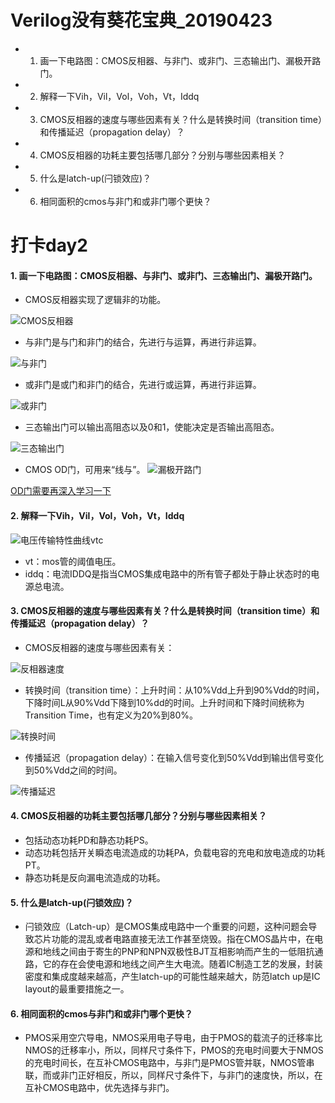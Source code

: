 # Verilog没有葵花宝典_20190423

- 1. 画一下电路图：CMOS反相器、与非门、或非门、三态输出门、漏极开路门。
- 2. 解释一下Vih，Vil，Vol，Voh，Vt，Iddq
- 3. CMOS反相器的速度与哪些因素有关？什么是转换时间（transition time）和传播延迟（propagation delay）？
- 4. CMOS反相器的功耗主要包括哪几部分？分别与哪些因素相关？
- 5. 什么是latch-up(闩锁效应)？
- 6. 相同面积的cmos与非门和或非门哪个更快？

# 打卡day2

#### 1. 画一下电路图：CMOS反相器、与非门、或非门、三态输出门、漏极开路门。

- CMOS反相器实现了逻辑非的功能。

![CMOS反相器](https://github.com/TiankUo105/Digital_Front_End_Verilog/blob/master/picture/day2/cmos反相器.png)

- 与非门是与门和非门的结合，先进行与运算，再进行非运算。

![与非门](https://github.com/TiankUo105/Digital_Front_End_Verilog/blob/master/picture/day2/与非门.png)

- 或非门是或门和非门的结合，先进行或运算，再进行非运算。

![或非门](https://github.com/TiankUo105/Digital_Front_End_Verilog/blob/master/picture/day2/或非门.png)

- 三态输出门可以输出高阻态以及0和1，使能决定是否输出高阻态。

![三态输出门](https://github.com/TiankUo105/Digital_Front_End_Verilog/blob/master/picture/day2/三态输出门.png)

- CMOS OD门，可用来“线与”。
![漏极开路门](https://github.com/TiankUo105/Digital_Front_End_Verilog/blob/master/picture/day2/漏极开路门.png)

[OD门需要再深入学习一下](http://www.elecfans.com/baike/bandaoti/jichuzhishi/20100304178298.html)

#### 2. 解释一下Vih，Vil，Vol，Voh，Vt，Iddq

![电压传输特性曲线vtc](https://github.com/TiankUo105/Digital_Front_End_Verilog/blob/master/picture/day2/电压传输特性曲线vtc.png)

- vt：mos管的阈值电压。
- iddq：电流IDDQ是指当CMOS集成电路中的所有管子都处于静止状态时的电源总电流。

#### 3. CMOS反相器的速度与哪些因素有关？什么是转换时间（transition time）和传播延迟（propagation delay）？

- CMOS反相器的速度与哪些因素有关：

![反相器速度](https://github.com/TiankUo105/Digital_Front_End_Verilog/blob/master/picture/day2/反相器速度.png)

- 转换时间（transition time）：上升时间：从10%Vdd上升到90%Vdd的时间，下降时间L从90%Vdd下降到10%dd的时间。上升时间和下降时间统称为Transition Time，也有定义为20%到80%。

![转换时间](https://github.com/TiankUo105/Digital_Front_End_Verilog/blob/master/picture/day2/转换时间.png)

- 传播延迟（propagation delay）：在输入信号变化到50%Vdd到输出信号变化到50%Vdd之间的时间。

![传播延迟](https://github.com/TiankUo105/Digital_Front_End_Verilog/blob/master/picture/day2/传播延迟.png)

#### 4. CMOS反相器的功耗主要包括哪几部分？分别与哪些因素相关？

- 包括动态功耗PD和静态功耗PS。
- 动态功耗包括开关瞬态电流造成的功耗PA，负载电容的充电和放电造成的功耗PT。
- 静态功耗是反向漏电流造成的功耗。

#### 5. 什么是latch-up(闩锁效应)？

- 闩锁效应（Latch-up）是CMOS集成电路中一个重要的问题，这种问题会导致芯片功能的混乱或者电路直接无法工作甚至烧毁。指在CMOS晶片中，在电源和地线之间由于寄生的PNP和NPN双极性BJT互相影响而产生的一低阻抗通路，它的存在会使电源和地线之间产生大电流。随着IC制造工艺的发展，封装密度和集成度越来越高，产生latch-up的可能性越来越大，防范latch up是IC layout的最重要措施之一。

#### 6. 相同面积的cmos与非门和或非门哪个更快？

- PMOS采用空穴导电，NMOS采用电子导电，由于PMOS的载流子的迁移率比NMOS的迁移率小，所以，同样尺寸条件下，PMOS的充电时间要大于NMOS的充电时间长，在互补CMOS电路中，与非门是PMOS管并联，NMOS管串联，而或非门正好相反，所以，同样尺寸条件下，与非门的速度快，所以，在互补CMOS电路中，优先选择与非门。


